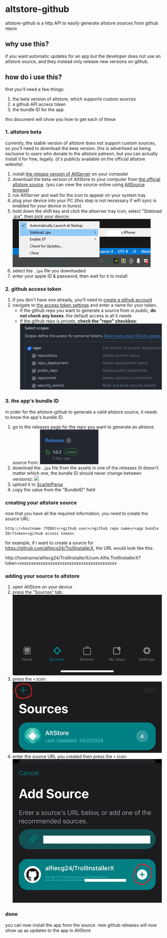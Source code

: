 # altstore-github

altstore-github is a http API to easily generate altstore sources from github repos

## why use this?

if you want automatic updates for an app but the developer does not use an altstore source, and they instead only release new versions on github.

## how do i use this?

first you'll need a few things:

1. the beta version of altstore, which supports custom sources
2. a github API access token
3. the bundle ID for the app

this document will show you how to get each of these

### 1. altstore beta

currently, the stable version of altstore does not support custom sources, so you'll need to download the beta version. this is advertised as being exclusive to users who donate to the altstore patreon, but you can actually install it for free, legally. (it's publicly available on the official altstore website)

1. install [the release version of AltServer](https://altstore.io/#Downloads) on your computer
2. download the beta version of AltStore to your computer from [the official altstore source](https://cdn.altstore.io/file/altstore/apps/altstore/2_0_rc.ipa). (you can view the source online using [AltSource browse](https://altsource.by.lao.sb/browse/?source=https%3A%2F%2Fapps.altstore.io))
3. run AltServer and wait for the icon to appear on your system tray
4. plug your device into your PC (this step is not necessary if wifi sync is enabled for your device in itunes)
5. hold down the shift key and click the altserver tray icon, select "Sideload .ipa", then pick your device:
   ![](./readme_images/image1.png)
6. select the `.ipa` file you downloaded
7. enter your apple ID & password, then wait for it to install

### 2. github access token

1. if you don't have one already, you'll need to [create a github account](https://github.com/signup)
2. navigate to [the access token settings](https://github.com/settings/tokens/new) and enter a name for your token.
    - if the github repo you want to generate a source from is _public_, **do not check any boxes**. the default access is all it needs
    - if the github repo is _private_, **check the "repo" checkbox**:
      ![](./readme_images/image2.png)

### 3. the app's bundle ID

in order for the altstore-github to generate a valid altstore source, it needs to know the app's bundle ID.

1. go to the releases page for the repo you want to generate an altstore source from:
   ![](./readme_images/image3.png)
2. download the `.ipa` file from the assets in one of the releases (it doesn't matter which one, the bundle ID should never change between versions):
   ![](image.png)
3. upload it to [ScarletParse](https://debianarch64.github.io/ScarletParseWE/)
4. copy the value from the "BundleID" field

### creating your altstore source

now that you have all the required information, you need to create the source URL:

```
http://<hostname (TODO)>/<github user>/<github repo name>/<app bundle ID>?token=<github access token>
```

for example, if i want to create a source for https://github.com/alfiecg24/TrollInstallerX, the URL would look like this:

http://hostname/alfiecg24/TrollInstallerX/com.Alfie.TrollInstallerX?token=xxxxxxxxxxxxxxxxxxxxxxxxxxxxxxxxxxxxxxxxx

### adding your source to altstore

1. open AltStore on your device
2. press the "Sources" tab:
   ![](./readme_images/image5.png)
3. press the `+` icon:
   ![](./readme_images/image6.png)
4. enter the source URL you created then press the `+` icon:
   ![](./readme_images/image7.png)

### done

you can now install the app from the source. new github releases will now show up as updates to the app in AltStore
